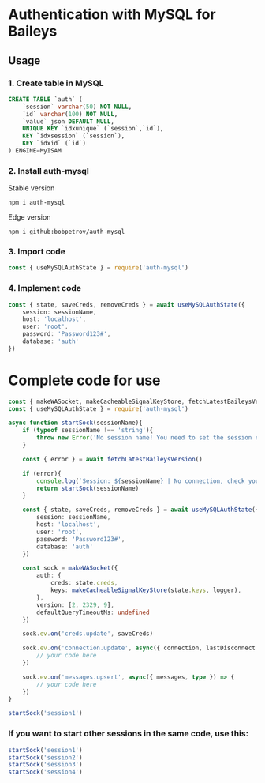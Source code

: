 # Authentication with MySQL for Baileys

## Usage
### 1. Create table in MySQL
```sql
CREATE TABLE `auth` (
	`session` varchar(50) NOT NULL,
	`id` varchar(100) NOT NULL,
	`value` json DEFAULT NULL,
	UNIQUE KEY `idxunique` (`session`,`id`),
	KEY `idxsession` (`session`),
	KEY `idxid` (`id`)
) ENGINE=MyISAM
```

### 2. Install auth-mysql
Stable version
```
npm i auth-mysql
```

Edge version
```
npm i github:bobpetrov/auth-mysql
```

### 3. Import code
```ts
const { useMySQLAuthState } = require('auth-mysql')
```

### 4. Implement code
```ts
const { state, saveCreds, removeCreds } = await useMySQLAuthState({
	session: sessionName,
	host: 'localhost',
	user: 'root',
	password: 'Password123#',
	database: 'auth'
})
```

# Complete code for use
```ts
const { makeWASocket, makeCacheableSignalKeyStore, fetchLatestBaileysVersion } = require('@whiskeysockets/Baileys')
const { useMySQLAuthState } = require('auth-mysql')

async function startSock(sessionName){
	if (typeof sessionName !== 'string'){
		throw new Error('No session name! You need to set the session name.')
	}

	const { error } = await fetchLatestBaileysVersion()

	if (error){
		console.log(`Session: ${sessionName} | No connection, check your internet.`)
		return startSock(sessionName)
	}

	const { state, saveCreds, removeCreds } = await useMySQLAuthState({
		session: sessionName,
		host: 'localhost',
		user: 'root',
		password: 'Password123#',
		database: 'auth'
	})

	const sock = makeWASocket({
		auth: {
			creds: state.creds,
			keys: makeCacheableSignalKeyStore(state.keys, logger),
		},
		version: [2, 2329, 9],
		defaultQueryTimeoutMs: undefined
	})

	sock.ev.on('creds.update', saveCreds)

	sock.ev.on('connection.update', async({ connection, lastDisconnect }) => {
		// your code here
	})

	sock.ev.on('messages.upsert', async({ messages, type }) => {
		// your code here
	})
}

startSock('session1')
```

### If you want to start other sessions in the same code, use this:
```ts
startSock('session1')
startSock('session2')
startSock('session3')
startSock('session4')
```
